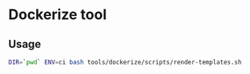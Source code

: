# Dockerize tool

## Usage

```bash
DIR=`pwd` ENV=ci bash tools/dockerize/scripts/render-templates.sh
```
